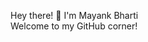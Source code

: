 
Hey there! 👋 I'm Mayank Bharti  
Welcome to my GitHub corner!

<!--
**Mayank-Bharti/Mayank-Bharti** is a ✨ _special_ ✨ repository because its `README.md` (this file) appears on your GitHub profile.


- 🔭  I’m currently working on sharpening my algorithms and diving into MERN development!
- 🌱 On a learning spree: exploring open-source contributions and stepping into the world of DevOps 🌐 and CS Fundamentals like DBMS,Networking,OOPS,OS and COMPILOR DESIGN. 
- 👯 Looking to collaborate on projects that push my algorithm skills or involve full-stack magic!
- 🤔 I’m looking for help with:
             - Optimizing algorithms for performance and memory efficiency
             - Best practices in DevOps and continuous integration
             - Contributing to open-source projects, especially related to full-stack development and algorithms
- 💬 Ask me about anything MERN stack, C++, or algorithms (the more challenging, the better).
- 📫 How to reach me: mayankbharti349@gmail.com
- 😄 Pronouns: She/her
- ⚡ Fun fact: I’m a lifelong learner because... did you know that learning something new rewires your brain? Each skill you pick up strengthens your neurons—kind of like lifting weights but for your brain 💪.
-->
